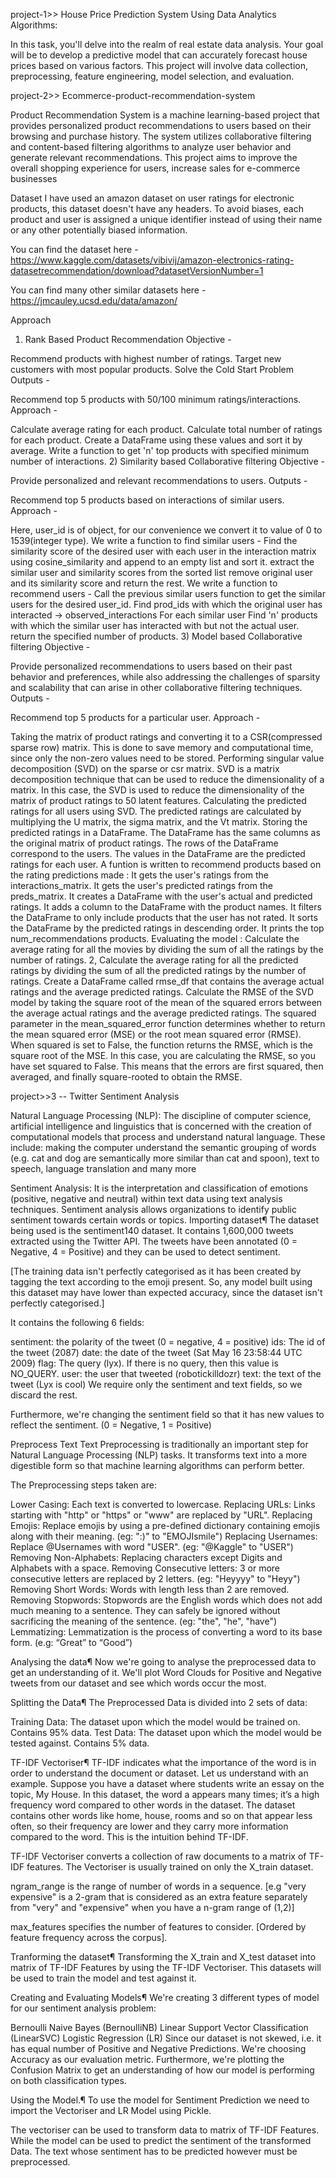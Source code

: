 project-1>> House Price Prediction System Using Data Analytics Algorithms:


In this task, you'll delve into the realm of real estate data analysis. Your goal will be to develop a predictive model that can accurately forecast house prices based on various factors.
This project will involve data collection, preprocessing, feature engineering, model selection, and evaluation.


project-2>> Ecommerce-product-recommendation-system


Product Recommendation System is a machine learning-based project that provides personalized product recommendations to users based on their browsing and purchase history. The system utilizes collaborative filtering and content-based filtering algorithms to analyze user behavior and generate relevant recommendations. This project aims to improve the overall shopping experience for users, increase sales for e-commerce businesses

Dataset
I have used an amazon dataset on user ratings for electronic products, this dataset doesn't have any headers. To avoid biases, each product and user is assigned a unique identifier instead of using their name or any other potentially biased information.

You can find the dataset here - https://www.kaggle.com/datasets/vibivij/amazon-electronics-rating-datasetrecommendation/download?datasetVersionNumber=1

You can find many other similar datasets here - https://jmcauley.ucsd.edu/data/amazon/

Approach
1) Rank Based Product Recommendation
Objective -

Recommend products with highest number of ratings.
Target new customers with most popular products.
Solve the Cold Start Problem
Outputs -

Recommend top 5 products with 50/100 minimum ratings/interactions.
Approach -

Calculate average rating for each product.
Calculate total number of ratings for each product.
Create a DataFrame using these values and sort it by average.
Write a function to get 'n' top products with specified minimum number of interactions.
2) Similarity based Collaborative filtering
Objective -

Provide personalized and relevant recommendations to users.
Outputs -

Recommend top 5 products based on interactions of similar users.
Approach -

Here, user_id is of object, for our convenience we convert it to value of 0 to 1539(integer type).
We write a function to find similar users -
Find the similarity score of the desired user with each user in the interaction matrix using cosine_similarity and append to an empty list and sort it.
extract the similar user and similarity scores from the sorted list
remove original user and its similarity score and return the rest.
We write a function to recommend users -
Call the previous similar users function to get the similar users for the desired user_id.
Find prod_ids with which the original user has interacted -> observed_interactions
For each similar user Find 'n' products with which the similar user has interacted with but not the actual user.
return the specified number of products.
3) Model based Collaborative filtering
Objective -

Provide personalized recommendations to users based on their past behavior and preferences, while also addressing the challenges of sparsity and scalability that can arise in other collaborative filtering techniques.
Outputs -

Recommend top 5 products for a particular user.
Approach -

Taking the matrix of product ratings and converting it to a CSR(compressed sparse row) matrix. This is done to save memory and computational time, since only the non-zero values need to be stored.
Performing singular value decomposition (SVD) on the sparse or csr matrix. SVD is a matrix decomposition technique that can be used to reduce the dimensionality of a matrix. In this case, the SVD is used to reduce the dimensionality of the matrix of product ratings to 50 latent features.
Calculating the predicted ratings for all users using SVD. The predicted ratings are calculated by multiplying the U matrix, the sigma matrix, and the Vt matrix.
Storing the predicted ratings in a DataFrame. The DataFrame has the same columns as the original matrix of product ratings. The rows of the DataFrame correspond to the users. The values in the DataFrame are the predicted ratings for each user.
A funtion is written to recommend products based on the rating predictions made :
It gets the user's ratings from the interactions_matrix.
It gets the user's predicted ratings from the preds_matrix.
It creates a DataFrame with the user's actual and predicted ratings.
It adds a column to the DataFrame with the product names.
It filters the DataFrame to only include products that the user has not rated.
It sorts the DataFrame by the predicted ratings in descending order.
It prints the top num_recommendations products.
Evaluating the model :
Calculate the average rating for all the movies by dividing the sum of all the ratings by the number of ratings. 2, Calculate the average rating for all the predicted ratings by dividing the sum of all the predicted ratings by the number of ratings.
Create a DataFrame called rmse_df that contains the average actual ratings and the average predicted ratings.
Calculate the RMSE of the SVD model by taking the square root of the mean of the squared errors between the average actual ratings and the average predicted ratings.
The squared parameter in the mean_squared_error function determines whether to return the mean squared error (MSE) or the root mean squared error (RMSE). When squared is set to False, the function returns the RMSE, which is the square root of the MSE. In this case, you are calculating the RMSE, so you have set squared to False. This means that the errors are first squared, then averaged, and finally square-rooted to obtain the RMSE.


project>>3 -- Twitter Sentiment Analysis

Natural Language Processing (NLP): The discipline of computer science, artificial intelligence and linguistics that is concerned with the creation of computational models that process and understand natural language. These include: making the computer understand the semantic grouping of words (e.g. cat and dog are semantically more similar than cat and spoon), text to speech, language translation and many more

Sentiment Analysis: It is the interpretation and classification of emotions (positive, negative and neutral) within text data using text analysis techniques. Sentiment analysis allows organizations to identify public sentiment towards certain words or topics.
Importing dataset¶
The dataset being used is the sentiment140 dataset. It contains 1,600,000 tweets extracted using the Twitter API. The tweets have been annotated (0 = Negative, 4 = Positive) and they can be used to detect sentiment.

[The training data isn't perfectly categorised as it has been created by tagging the text according to the emoji present. So, any model built using this dataset may have lower than expected accuracy, since the dataset isn't perfectly categorised.]

It contains the following 6 fields:

sentiment: the polarity of the tweet (0 = negative, 4 = positive)
ids: The id of the tweet (2087)
date: the date of the tweet (Sat May 16 23:58:44 UTC 2009)
flag: The query (lyx). If there is no query, then this value is NO_QUERY.
user: the user that tweeted (robotickilldozr)
text: the text of the tweet (Lyx is cool)
We require only the sentiment and text fields, so we discard the rest.

Furthermore, we're changing the sentiment field so that it has new values to reflect the sentiment. (0 = Negative, 1 = Positive)

Preprocess Text
Text Preprocessing is traditionally an important step for Natural Language Processing (NLP) tasks. It transforms text into a more digestible form so that machine learning algorithms can perform better.

The Preprocessing steps taken are:

Lower Casing: Each text is converted to lowercase.
Replacing URLs: Links starting with "http" or "https" or "www" are replaced by "URL".
Replacing Emojis: Replace emojis by using a pre-defined dictionary containing emojis along with their meaning. (eg: ":)" to "EMOJIsmile")
Replacing Usernames: Replace @Usernames with word "USER". (eg: "@Kaggle" to "USER")
Removing Non-Alphabets: Replacing characters except Digits and Alphabets with a space.
Removing Consecutive letters: 3 or more consecutive letters are replaced by 2 letters. (eg: "Heyyyy" to "Heyy")
Removing Short Words: Words with length less than 2 are removed.
Removing Stopwords: Stopwords are the English words which does not add much meaning to a sentence. They can safely be ignored without sacrificing the meaning of the sentence. (eg: "the", "he", "have")
Lemmatizing: Lemmatization is the process of converting a word to its base form. (e.g: “Great” to “Good”)

Analysing the data¶
Now we're going to analyse the preprocessed data to get an understanding of it. We'll plot Word Clouds for Positive and Negative tweets from our dataset and see which words occur the most.

Splitting the Data¶
The Preprocessed Data is divided into 2 sets of data:

Training Data: The dataset upon which the model would be trained on. Contains 95% data.
Test Data: The dataset upon which the model would be tested against. Contains 5% data.

TF-IDF Vectoriser¶
TF-IDF indicates what the importance of the word is in order to understand the document or dataset. Let us understand with an example. Suppose you have a dataset where students write an essay on the topic, My House. In this dataset, the word a appears many times; it’s a high frequency word compared to other words in the dataset. The dataset contains other words like home, house, rooms and so on that appear less often, so their frequency are lower and they carry more information compared to the word. This is the intuition behind TF-IDF.

TF-IDF Vectoriser converts a collection of raw documents to a matrix of TF-IDF features. The Vectoriser is usually trained on only the X_train dataset.

ngram_range is the range of number of words in a sequence. [e.g "very expensive" is a 2-gram that is considered as an extra feature separately from "very" and "expensive" when you have a n-gram range of (1,2)]

max_features specifies the number of features to consider. [Ordered by feature frequency across the corpus].

Tranforming the dataset¶
Transforming the X_train and X_test dataset into matrix of TF-IDF Features by using the TF-IDF Vectoriser. This datasets will be used to train the model and test against it.

Creating and Evaluating Models¶
We're creating 3 different types of model for our sentiment analysis problem:

Bernoulli Naive Bayes (BernoulliNB)
Linear Support Vector Classification (LinearSVC)
Logistic Regression (LR)
Since our dataset is not skewed, i.e. it has equal number of Positive and Negative Predictions. We're choosing Accuracy as our evaluation metric. Furthermore, we're plotting the Confusion Matrix to get an understanding of how our model is performing on both classification types.

Using the Model.¶
To use the model for Sentiment Prediction we need to import the Vectoriser and LR Model using Pickle.

The vectoriser can be used to transform data to matrix of TF-IDF Features. While the model can be used to predict the sentiment of the transformed Data. The text whose sentiment has to be predicted however must be preprocessed.
